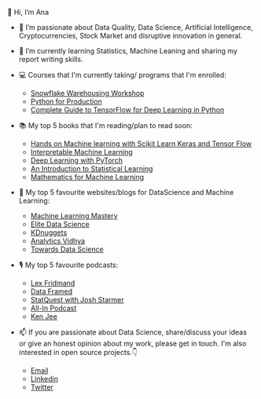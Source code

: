 👋 Hi, I’m Ana 

- 👀  I’m passionate about Data Quality, Data Science, Artificial Intelligence, Cryptocurrencies, Stock Market and disruptive innovation in general.

- 🌱  I’m currently learning Statistics, Machine Leaning and sharing my report writing skills.

- 💻  Courses that I'm currently taking/ programs that I'm enrolled:
    * [Snowflake Warehousing Workshop](https://learn.snowflake.com/tracks)
    * [Python for Production](https://corise.com/course/python-production)
    * [Complete Guide to TensorFlow for Deep Learning in Python](https://www.udemy.com/course/complete-guide-to-tensorflow-for-deep-learning-with-python/learn/lecture/7798546?start=15#overview)
    
- 📚  My top 5 books that I'm reading/plan to read soon:
    * [Hands on Machine learning with Scikit Learn Keras and Tensor Flow](https://github.com/ageron/handson-ml2)
    * [Interpretable Machine Learning](https://christophm.github.io/interpretable-ml-book/)
    * [Deep Learning with PyTorch](https://pytorch.org/assets/deep-learning/Deep-Learning-with-PyTorch.pdf)
    * [An Introduction to Statistical Learning](https://static1.squarespace.com/static/5ff2adbe3fe4fe33db902812/t/6009dd9fa7bc363aa822d2c7/1611259312432/ISLR+Seventh+Printing.pdf)
    * [Mathematics for Machine Learning](https://gwthomas.github.io/docs/math4ml.pdf)
    
- 📰  My top 5 favourite websites/blogs for DataScience and Machine Learning:
    * [Machine Learning Mastery](https://machinelearningmastery.com/)
    * [Elite Data Science](https://elitedatascience.com/)
    * [KDnuggets](https://www.kdnuggets.com/)
    * [Analytics Vidhya](https://www.analyticsvidhya.com/)
    * [Towards Data Science](https://towardsdatascience.com/)

- 🎙️ My top 5 favourite podcasts:
   * [Lex Fridmand](https://www.youtube.com/user/lexfridman)
   * [Data Framed](https://www.youtube.com/playlist?list=PLjgj6kdf_snbWS6Ltl66CIIBNqVnOL_NR)
   * [StatQuest with Josh Starmer](https://www.youtube.com/channel/UCtYLUTtgS3k1Fg4y5tAhLbw)
   * [All-In Podcast](https://www.youtube.com/channel/UCESLZhusAkFfsNsApnjF_Cg)
   * [Ken Jee](https://www.youtube.com/channel/UCiT9RITQ9PW6BhXK0y2jaeg)
    
- 📫  If you are passionate about Data Science, share/discuss your ideas or give an honest opinion about my work, please get in touch.
I'm also interested in open source projects.👇
   * [Email](anasfmatias@protonmail.com)
   * [Linkedin](https://www.linkedin.com/in/anasfmatias/)
   * [Twitter](twitter.com/anasfmatias)
<!---
anasfmatias/anasfmatias is a ✨ special ✨ repository because its `README.md` (this file) appears on your GitHub profile.
You can click the Preview link to take a look at your changes.
--->
